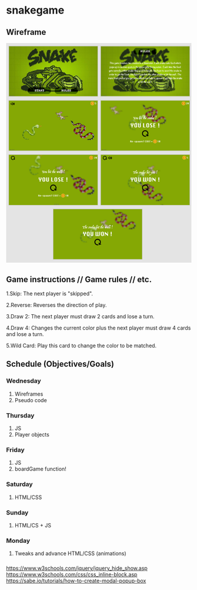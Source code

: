 # snakegame


## Wireframe
![wireframe](./assets/wireframe.png)

## Game instructions // Game rules // etc.

<!-- How it should be listed -->
1.Skip:
The next player is "skipped".

2.Reverse:
Reverses the direction of play.

3.Draw 2:
The next player must draw 2 cards and lose a turn.

4.Draw 4:
Changes the current color plus the next player must draw 4 cards and lose a turn.

5.Wild Card:
Play this card to change the color to be matched.

## Schedule (Objectives/Goals)
### Wednesday
1. Wireframes
2. Pseudo code

### Thursday
1. JS
2. Player objects 

### Friday
1. JS
2. boardGame function! 

### Saturday
1. HTML/CSS

### Sunday
1. HTML/CS + JS

### Monday
1. Tweaks and advance HTML/CSS (animations)



###
https://www.w3schools.com/jquery/jquery_hide_show.asp
https://www.w3schools.com/css/css_inline-block.asp
https://sabe.io/tutorials/how-to-create-modal-popup-box